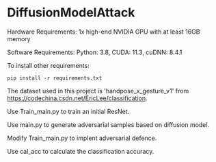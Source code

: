 # DiffusionModelAttack

Hardware Requirements: 1x high-end NVIDIA GPU with at least 16GB memory

Software Requirements: Python: 3.8, CUDA: 11.3, cuDNN: 8.4.1

To install other requirements:

`pip install -r requirements.txt`

The dataset used in this project is 'handpose_x_gesture_v1' from https://codechina.csdn.net/EricLee/classification.

Use Train_main.py to train an initial ResNet.

Use main.py to generate adversarial samples based on diffusion model.

Modify Train_main.py to implent adversarial defence.

Use cal_acc to calculate the classification accuracy.
